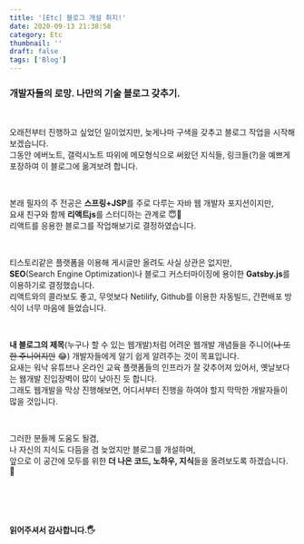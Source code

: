 ```yaml
---
title: '[Etc] 블로그 개설 취지!'
date: 2020-09-13 21:38:58
category: Etc
thumbnail: ''
draft: false
tags: ['Blog']
---
```


### **개발자들의 로망. 나만의 기술 블로그 갖추기.**

<br>

오래전부터 진행하고 싶었던 일이었지만, 늦게나마 구색을 갖추고 블로그 작업을 시작해보겠습니다.<br>
그동안 에버노트, 갤럭시노트 따위에 메모형식으로 써왔던 지식들, 링크들(?)을 예쁘게 포장하여 이 블로그에 옮겨보려 합니다.

<br>

본래 필자의 주 전공은 **스프링+JSP**를 주로 다루는 자바 웹 개발자 포지션이지만, <br>
요새 친구와 함께 **리액트js**를 스터디하는 관계로 😇👏 <br>
리액트를 응용한 블로그를 작업해보기로 결정하였습니다.

<br>

티스토리같은 플랫폼을 이용해 게시글만 올려도 사실 상관은 없지만,<br>
**SEO**(Search Engine Optimization)나 블로그 커스터마이징에 용이한 **Gatsby.js**를 이용하기로 결정했습니다.<br>
리액트와의 콜라보도 좋고, 무엇보다 Netilify, Github를 이용한 자동빌드, 간편배포 방식이 너무 마음에 들었습니다.

<br>

**내 블로그의 제목**(누구나 할 수 있는 웹개발)처럼 어려운 웹개발 개념들을 주니어(~~나 또한 주니어지만~~ 😂) 개발자들에게 알기 쉽게 알려주는 것이 목표입니다.<br>
요새는 워낙 유튜브나 온라인 교육 플랫폼들의 인프라가 잘 갖추어져 있어서, 옛날보다는 웹개발 진입장벽이 많이 낮아진 듯 합니다.<br>
그래도 웹개발을 막상 진행해보면, 어디서부터 진행을 하여야 할지 막막한 개발자들이 많을 것입니다.

<br>

그러한 분들께 도움도 될겸, <br>
나 자신의 지식도 다듬을 겸 늦었지만 블로그를 개설하며, <br>
앞으로 이 공간에 모두를 위한 **더 나은 코드, 노하우, 지식**들을 올려보도록 하겠습니다. :pray:

<br>
<br>
<br>

#### 읽어주셔서 감사합니다.🖐

